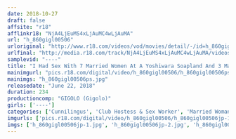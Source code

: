 ```yaml
---
date: 2018-10-27
draft: false
affsite: "r18"
afflinkr18: "NjA4LjEuMS4xLjAuMC4wLjAuMA"
url: "h_860gigl00506"
urloriginal: "http://www.r18.com/videos/vod/movies/detail/-/id=h_860gigl00506"
urlfinal: "http://media.r18.com/track/NjA4LjEuMS4xLjAuMC4wLjAuMA/videos/vod/movies/detail/-/id=h_860gigl00506"
samplevid: "----"
title: "I Had Sex With 7 Married Women At A Yoshiwara Soapland And 3 Married Call Girls In Uguisudani 4 Hours"
mainimgurl: "pics.r18.com/digital/video/h_860gigl00506/h_860gigl00506ps.jpg"
mainimgs: "h_860gigl00506ps.jpg"
releasedate: "June 22, 2018"
duration: 234
productioncomp: "GIGOLO (Gigolo)"
girls: ['----']
categories: ['Cunnilingus', 'Club Hostess & Sex Worker', 'Married Woman', 'Blowjob', '69', 'Fingering', 'Lotion', 'Over 4 Hours']
imgurls: ['pics.r18.com/digital/video/h_860gigl00506/h_860gigl00506jp-1.jpg', 'pics.r18.com/digital/video/h_860gigl00506/h_860gigl00506jp-2.jpg', 'pics.r18.com/digital/video/h_860gigl00506/h_860gigl00506jp-3.jpg', 'pics.r18.com/digital/video/h_860gigl00506/h_860gigl00506jp-4.jpg', 'pics.r18.com/digital/video/h_860gigl00506/h_860gigl00506jp-5.jpg', 'pics.r18.com/digital/video/h_860gigl00506/h_860gigl00506jp-6.jpg', 'pics.r18.com/digital/video/h_860gigl00506/h_860gigl00506jp-7.jpg', 'pics.r18.com/digital/video/h_860gigl00506/h_860gigl00506jp-8.jpg', 'pics.r18.com/digital/video/h_860gigl00506/h_860gigl00506jp-9.jpg', 'pics.r18.com/digital/video/h_860gigl00506/h_860gigl00506jp-10.jpg', 'pics.r18.com/digital/video/h_860gigl00506/h_860gigl00506jp-11.jpg', 'pics.r18.com/digital/video/h_860gigl00506/h_860gigl00506jp-12.jpg', 'pics.r18.com/digital/video/h_860gigl00506/h_860gigl00506jp-13.jpg', 'pics.r18.com/digital/video/h_860gigl00506/h_860gigl00506jp-14.jpg', 'pics.r18.com/digital/video/h_860gigl00506/h_860gigl00506jp-15.jpg', 'pics.r18.com/digital/video/h_860gigl00506/h_860gigl00506jp-16.jpg', 'pics.r18.com/digital/video/h_860gigl00506/h_860gigl00506jp-17.jpg', 'pics.r18.com/digital/video/h_860gigl00506/h_860gigl00506jp-18.jpg', 'pics.r18.com/digital/video/h_860gigl00506/h_860gigl00506jp-19.jpg', 'pics.r18.com/digital/video/h_860gigl00506/h_860gigl00506jp-20.jpg']
imgs: ['h_860gigl00506jp-1.jpg', 'h_860gigl00506jp-2.jpg', 'h_860gigl00506jp-3.jpg', 'h_860gigl00506jp-4.jpg', 'h_860gigl00506jp-5.jpg', 'h_860gigl00506jp-6.jpg', 'h_860gigl00506jp-7.jpg', 'h_860gigl00506jp-8.jpg', 'h_860gigl00506jp-9.jpg', 'h_860gigl00506jp-10.jpg', 'h_860gigl00506jp-11.jpg', 'h_860gigl00506jp-12.jpg', 'h_860gigl00506jp-13.jpg', 'h_860gigl00506jp-14.jpg', 'h_860gigl00506jp-15.jpg', 'h_860gigl00506jp-16.jpg', 'h_860gigl00506jp-17.jpg', 'h_860gigl00506jp-18.jpg', 'h_860gigl00506jp-19.jpg', 'h_860gigl00506jp-20.jpg']
---
```

